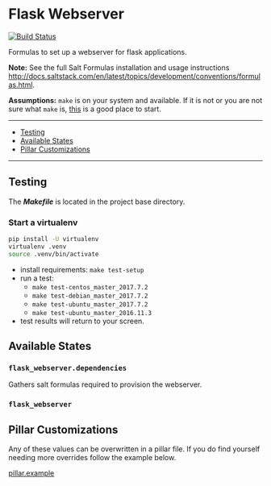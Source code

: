 # Flask Webserver

[![Build Status](https://travis-ci.org/intuitivetechnologygroup/flask-webserver-formula.svg?branch=master)](https://travis-ci.org/intuitivetechnologygroup/flask-webserver-formula)

Formulas to set up a webserver for flask applications.

**Note:**
See the full Salt Formulas installation and usage instructions
<http://docs.saltstack.com/en/latest/topics/development/conventions/formulas.html>.

**Assumptions:**
`make` is on your system and available. If it is not or you are not sure what
`make` is, [this](https://www.gnu.org/software/make/) is a good place to start.

---

* [Testing](#testing)
* [Available States](#available-states)
* [Pillar Customizations](#pillar-customizations)

---

## <a name="testing"></a> Testing

The ***Makefile*** is located in the project base directory.

### Start a virtualenv

```bash
pip install -U virtualenv
virtualenv .venv
source .venv/bin/activate
```

* install requirements: `make test-setup`
* run a test:
  - `make test-centos_master_2017.7.2`
  - `make test-debian_master_2017.7.2`
  - `make test-ubuntu_master_2017.7.2`
  - `make test-ubuntu_master_2016.11.3`
* test results will return to your screen.


## <a name="available-states"></a> Available States

### `flask_webserver.dependencies`

Gathers salt formulas required to provision the webserver.

### `flask_webserver`


## <a name="pillar-customizations"></a> Pillar Customizations

Any of these values can be overwritten in a pillar file. If you do find yourself needing
more overrides follow the example below.

[pillar.example](flask_webserver/tests/pillar/flask_webserver/init.sls)
